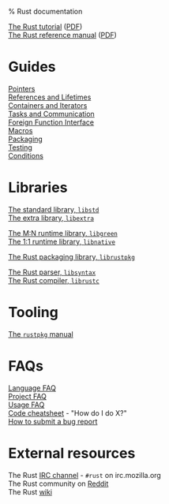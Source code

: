 % Rust documentation

<!-- Completely hide the TOC and the section numbers -->
<style type="text/css">
#TOC { display: none; }
.header-section-number { display: none; }
</style>

[The Rust tutorial](tutorial.html)  ([PDF](tutorial.pdf))  
[The Rust reference manual](rust.html) ([PDF](rust.pdf))  

# Guides

[Pointers](guide-pointers.html)  
[References and Lifetimes](guide-lifetimes.html)  
[Containers and Iterators](guide-container.html)  
[Tasks and Communication](guide-tasks.html)  
[Foreign Function Interface](guide-ffi.html)  
[Macros](guide-macros.html)  
[Packaging](guide-rustpkg.html)  
[Testing](guide-testing.html)  
[Conditions](guide-conditions.html)

# Libraries

[The standard library, `libstd`](std/index.html)  
[The extra library, `libextra`](extra/index.html)

[The M:N runtime library, `libgreen`](green/index.html)  
[The 1:1 runtime library, `libnative`](native/index.html)

[The Rust packaging library, `librustpkg`](rustpkg/index.html)

[The Rust parser, `libsyntax`](syntax/index.html)  
[The Rust compiler, `librustc`](rustc/index.html)

# Tooling

[The `rustpkg` manual](rustpkg.html)

# FAQs

[Language FAQ](complement-lang-faq.html)  
[Project FAQ](complement-project-faq.html)  
[Usage FAQ](complement-usage-faq.html)  
[Code cheatsheet](complement-cheatsheet.html) - "How do I do X?"  
[How to submit a bug report](complement-bugreport.html)

# External resources

The Rust [IRC channel](http://chat.mibbit.com/?server=irc.mozilla.org&channel=%23rust) - `#rust` on irc.mozilla.org  
The Rust community on [Reddit](http://reddit.com/r/rust)  
The Rust [wiki](http://github.com/mozilla/rust/wiki)
